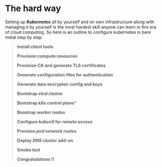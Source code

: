 # The hard way 

Setting up ***Kubernetes*** all by yourself and on own infrastructure along with managing it by yourself is the most hardest skill anyone can learn in this era of cloud computing. So here is an outline to configure kubernetes in bare metal step by step


> **Install client tools**
> 
> **Provision compute resources**
> 
> **Provision CA and generate TLS certificates**
> 
> **Generate configuration files for authentication**
> 
> **Generate data encrypton config and keys**
> 
> **Bootstrap *etcd* cluster**
> 
> **Bootstrap k8s *control plane****
> 
> **Boostrap *worker nodes***
> 
> **Configure *kubectl* for remote access**
> 
> **Provison *pod network routes***
> 
> **Deploy *DNS cluster* add-on**
> 
> **Smoke test**
> 
> **Congratulations !!**

